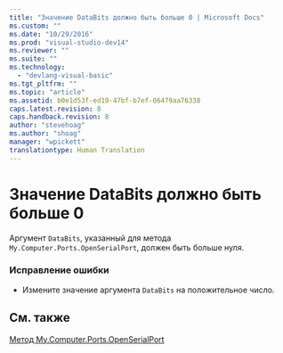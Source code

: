```yaml
---
title: "Значение DataBits должно быть больше 0 | Microsoft Docs"
ms.custom: ""
ms.date: "10/29/2016"
ms.prod: "visual-studio-dev14"
ms.reviewer: ""
ms.suite: ""
ms.technology: 
  - "devlang-visual-basic"
ms.tgt_pltfrm: ""
ms.topic: "article"
ms.assetid: b0e1d53f-ed19-47bf-b7ef-06479aa76338
caps.latest.revision: 8
caps.handback.revision: 8
author: "stevehoag"
ms.author: "shoag"
manager: "wpickett"
translationtype: Human Translation
---
```

# Значение DataBits должно быть больше 0
Аргумент `DataBits`, указанный для метода `My.Computer.Ports.OpenSerialPort`, должен быть больше нуля.  
  
### Исправление ошибки  
  
-   Измените значение аргумента `DataBits` на положительное число.  
  
## См. также  
 [Метод My.Computer.Ports.OpenSerialPort](http://msdn.microsoft.com/ru-ru/ed1e75f0-635a-4229-8fe6-becea5d036c3)
